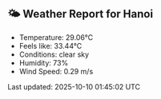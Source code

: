 <!-- WEATHER-START -->
## 🌤 Weather Report for Hanoi

- Temperature: 29.06°C
- Feels like: 33.44°C
- Conditions: clear sky
- Humidity: 73%
- Wind Speed: 0.29 m/s

Last updated: 2025-10-10 01:45:02 UTC
<!-- WEATHER-END -->

